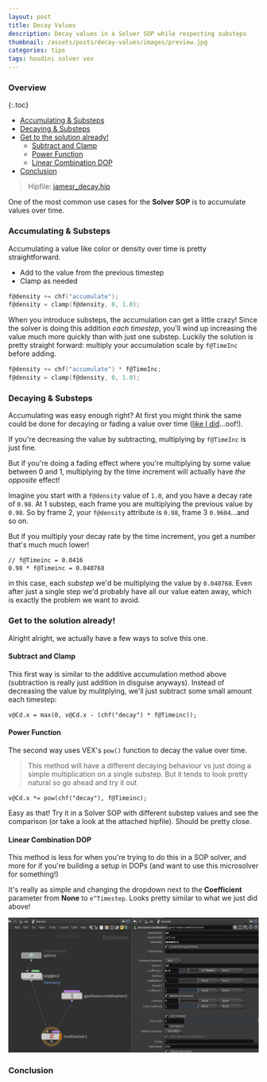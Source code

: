 ```yaml
---
layout: post
title: Decay Values
description: Decay values in a Solver SOP while respecting substeps
thumbnail: /assets/posts/decay-values/images/preview.jpg
categories: tips
tags: houdini solver vex
---
```



### Overview

{:.toc}
- [Accumulating & Substeps](#accumulating--substeps)
- [Decaying & Substeps](#decaying--substeps)
- [Get to the solution already!](#get-to-the-solution-already)
  - [Subtract and Clamp](#subtract-and-clamp)
  - [Power Function](#power-function)
  - [Linear Combination DOP](#linear-combination-dop)
- [Conclusion](#conclusion)

> Hipfile: [jamesr_decay.hip](/assets/posts/decay-values/jamesr_decay.hiplc)

One of the most common use cases for the **Solver SOP** is to accumulate values
over time.

### Accumulating & Substeps

Accumulating a value like color or density over time is pretty straightforward.
- Add to the value from the previous timestep
- Clamp as needed

```c
f@density += chf("accumulate");
f@density = clamp(f@density, 0, 1.0);
```

When you introduce substeps, the accumulation can get a little crazy! Since the
solver is doing this addition *each timestep*, you'll wind up increasing the
value much more quickly than with just one substep. Luckily
the solution is pretty straight forward: multiply your accumulation scale by
`f@TimeInc` before adding.

```c
f@density += chf("accumulate") * f@TimeInc;
f@density = clamp(f@density, 0, 1.0);
```

### Decaying & Substeps
Accumulating was easy enough right? At first you might think the same could be
done for decaying or fading a value over time
([like I did](https://forums.odforce.net/topic/30990-solver-sop-and-substeps/)...oof!).

If you're decreasing the value by subtracting, multiplying by `f@TimeInc` is
just fine.

But if you're doing a fading effect where you're multiplying by some value
between 0 and 1, multiplying by the time increment will actually have *the opposite*
effect!

Imagine you start with a `f@density` value of `1.0`, and you have a decay rate of `0.98`. At
1 substep, each frame you are multiplying the previous value by `0.98`. So by
frame 2, your `f@density` attribute is `0.98`, frame 3 `0.9604`...and so on.

But if you multiply your decay rate by the time increment, you get a number
that's much much lower!

```
// f@Timeinc = 0.0416
0.98 * f@Timeinc = 0.040768
```
in this case, each *substep* we'd be multiplying the value by `0.040768`. Even
after just a single step we'd probably have all our value eaten away, which is
exactly the problem we want to avoid.

### Get to the solution already!
Alright alright, we actually have a few ways to solve this one.

#### Subtract and Clamp
This first way is similar to the additive accumulation method above (subtraction
is really just addition in disguise anyways). Instead of decreasing the value by
mulitplying, we'll just subtract some small amount each timestep:

```
v@Cd.x = max(0, v@Cd.x - (chf("decay") * f@Timeinc));
```

#### Power Function
The second way uses VEX's `pow()` function to decay the value over time.

> This method will have a different decaying behaviour vs just doing a simple
> multiplication on a single substep. But it tends to look pretty natural so go ahead and
> try it out

```
v@Cd.x *= pow(chf("decay"), f@Timeinc);
```

Easy as that! Try it in a Solver SOP with different substep values and see the
comparison (or take a look at the attached hipfile). Should be pretty close.

#### Linear Combination DOP
This method is less for when you're trying to do this in a SOP solver, and more
for if you're building a setup in DOPs (and want to use this microsolver for
something!)

It's really as simple and changing the dropdown next to the **Coefficient**
parameter from **None** to `e^Timestep`. Looks pretty similar to what we just
did above!

![Gas Linear Combination DOP](/assets/posts/decay-values/images/linear-combo-dop.jpg)

### Conclusion
